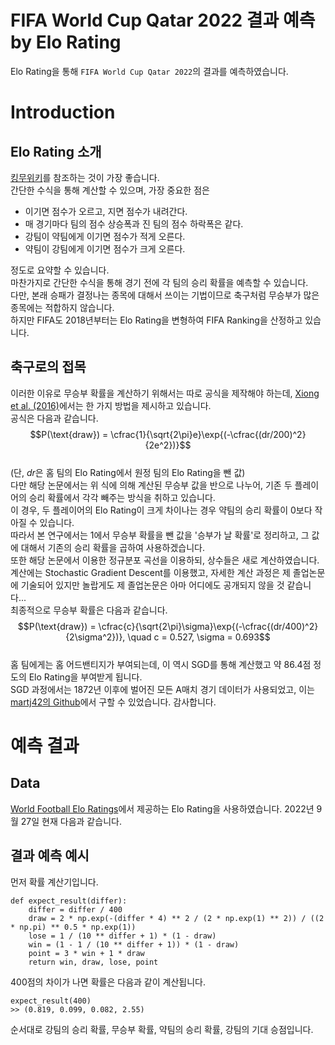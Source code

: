 # FIFA World Cup Qatar 2022 결과 예측 by Elo Rating
Elo Rating을 통해 `FIFA World Cup Qatar 2022`의 결과를 예측하였습니다.

# Introduction
## Elo Rating 소개
[킹무위키](https://namu.wiki/w/Elo%20%EB%A0%88%EC%9D%B4%ED%8C%85)를 참조하는 것이 가장 좋습니다.  
간단한 수식을 통해 계산할 수 있으며, 가장 중요한 점은
* 이기면 점수가 오르고, 지면 점수가 내려간다.
* 매 경기마다  팀의 점수 상승폭과 진 팀의 점수 하락폭은 같다.
* 강팀이 약팀에게 이기면 점수가 적게 오른다.
* 약팀이 강팀에게 이기면 점수가 크게 오른다.

정도로 요약할 수 있습니다.  
마찬가지로 간단한 수식을 통해 경기 전에 각 팀의 승리 확률을 예측할 수 있습니다.  
다만, 본래 승패가 결정나는 종목에 대해서 쓰이는 기법이므로 축구처럼 무승부가 많은 종목에는 적합하지 않습니다.  
하지만 FIFA도 2018년부터는 Elo Rating을 변형하여 FIFA Ranking을 산정하고 있습니다.

## 축구로의 접목
이러한 이유로 무승부 확률을 계산하기 위해서는 따로 공식을 제작해야 하는데, [Xiong et al. (2016)](https://ieeexplore.ieee.org/document/7810980)에서는 한 가지 방법을 제시하고 있습니다.  
공식은 다음과 같습니다.  
$$P(\text{draw}) = \cfrac{1}{\sqrt{2\pi}e}\exp{(-\cfrac{(dr/200)^2}{2e^2})}$$  
(단, $dr$은 홈 팀의 Elo Rating에서 원정 팀의 Elo Rating을 뺀 값)  
다만 해당 논문에서는 위 식에 의해 계산된 무승부 값을 반으로 나누어, 기존 두 플레이어의 승리 확률에서 각각 빼주는 방식을 취하고 있습니다.  
이 경우, 두 플레이어의 Elo Rating이 크게 차이나는 경우 약팀의 승리 확률이 0보다 작아질 수 있습니다.  
따라서 본 연구에서는 1에서 무승부 확률을 뺀 값을 '승부가 날 확률'로 정리하고, 그 값에 대해서 기존의 승리 확률을 곱하여 사용하겠습니다.  
또한 해당 논문에서 이용한 정규분포 곡선을 이용하되, 상수들은 새로 계산하였습니다.  
계산에는 Stochastic Gradient Descent를 이용했고, 자세한 계산 과정은 제 졸업논문에 기술되어 있지만 놀랍게도 제 졸업논문은 아마 어디에도 공개되지 않을 것 같습니다...  
최종적으로 무승부 확률은 다음과 같습니다.
$$P(\text{draw}) = \cfrac{c}{\sqrt{2\pi}\sigma}\exp{(-\cfrac{(dr/400)^2}{2\sigma^2})}, \quad c =  0.527, \sigma = 0.693$$  
홈 팀에게는 홈 어드밴티지가 부여되는데, 이 역시 SGD를 통해 계산했고 약 86.4점 정도의 Elo Rating을 부여받게 됩니다.   
SGD 과정에서는 1872년 이후에 벌어진 모든 A매치 경기 데이터가 사용되었고, 이는 [martj42의 Github](https://github.com/martj42/international_results)에서 구할 수 있었습니다. 감사합니다.  

# 예측 결과
## Data
[World Football Elo Ratings](eloratings.net)에서 제공하는 Elo Rating을 사용하였습니다.
2022년 9월 27일 현재 다음과 같습니다.

## 결과 예측 예시
먼저 확률 계산기입니다.  
```{python}
def expect_result(differ):
    differ = differ / 400
    draw = 2 * np.exp(-(differ * 4) ** 2 / (2 * np.exp(1) ** 2)) / ((2 * np.pi) ** 0.5 * np.exp(1))
    lose = 1 / (10 ** differ + 1) * (1 - draw)
    win = (1 - 1 / (10 ** differ + 1)) * (1 - draw)
    point = 3 * win + 1 * draw
    return win, draw, lose, point
```
400점의 차이가 나면 확률은 다음과 같이 계산됩니다.
```{python}
expect_result(400)
>> (0.819, 0.099, 0.082, 2.55)
```
순서대로 강팀의 승리 확률, 무승부 확률, 약팀의 승리 확률, 강팀의 기대 승점입니다.
